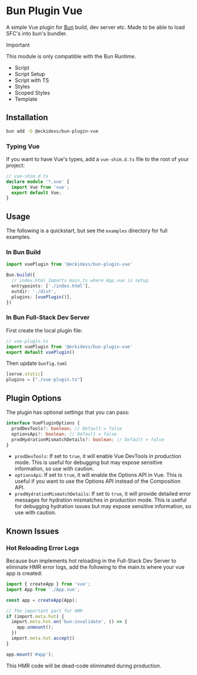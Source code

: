 # Bun Plugin Vue

A simple Vue plugin for [Bun](https://bun.sh) build, dev server etc. Made to be able to load SFC's into bun's bundler.

> [!IMPORTANT]
> This module is only compatible with the Bun Runtime.

- Script
- Script Setup
- Script with TS
- Styles
- Scoped Styles
- Template

## Installation

```bash
bun add -D @eckidevs/bun-plugin-vue
```

### Typing Vue

If you want to have Vue's types, add a `vue-shim.d.ts` file to the root of your project:

```ts
// vue-shim.d.ts
declare module '*.vue' {
  import Vue from 'vue';
  export default Vue;
}
```

## Usage

The following is a quickstart, but see the `examples` directory for full examples.

### In Bun Build

```ts
import vuePlugin from '@eckidevs/bun-plugin-vue'

Bun.build({
  // index.html Imports main.ts where App.vue is setup
  entrypoints: ['./index.html'], 
  outdir: './dist',
  plugins: [vuePlugin()],
})
```

### In Bun Full-Stack Dev Server

First create the local plugin file:

```ts
// vue-plugin.ts
import vuePlugin from '@eckidevs/bun-plugin-vue'
export default vuePlugin()
```

Then update `bunfig.toml`

```ts
[serve.static]
plugins = ["./vue-plugin.ts"]
```

## Plugin Options

The plugin has optional settings that you can pass:

```ts
interface VuePluginOptions {
  prodDevTools?: boolean; // Default = false
  optionsApi?: boolean; // Default = false
  prodHydrationMismatchDetails?: boolean; // Default = false
}
```

- `prodDevTools`: If set to `true`, it will enable Vue DevTools in production mode. This is useful for debugging but may expose sensitive information, so use with caution.
- `optionsApi`: If set to `true`, it will enable the Options API in Vue. This is useful if you want to use the Options API instead of the Composition API.
- `prodHydrationMismatchDetails`: If set to `true`, it will provide detailed error messages for hydration mismatches in production mode. This is useful for debugging hydration issues but may expose sensitive information, so use with caution.


## Known Issues


### Hot Reloading Error Logs

Because bun implements hot reloading in the Full-Stack Dev Server to eliminate
HMR error logs, add the following to the main.ts where your vue app is created:

```ts
import { createApp } from 'vue';
import App from './App.vue';

const app = createApp(App);

// The important part for HMR
if (import.meta.hot) {
  import.meta.hot.on('bun:invalidate', () => {
    app.unmount();
  })
  import.meta.hot.accept()
}

app.mount('#app');
```

This HMR code will be dead-code eliminated during production.



